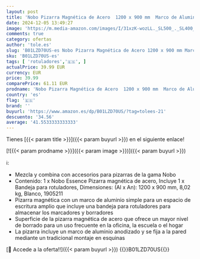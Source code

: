 ```yaml
---
layout: post
title: 'Nobo Pizarra Magnética de Acero  1200 x 900 mm  Marco de Aluminio  Fijado a la Pared con Montaje en las Esquinas  Bandeja para Rotuladores  Gama Essence  Blanco  1905211'
date: 2024-12-05 13:49:27
image: 'https://m.media-amazon.com/images/I/31xzK-wozLL._SL500_._SL400_.jpg'
comments: true
category: ofertas
author: 'tole.es'
slug: 'B01LZD70US-es Nobo Pizarra Magnética de Acero 1200 x 900 mm Marco de...'
sku: 'B01LZD70US-es'
tags: [ 'rotuladores','🇪🇸', ]
actualPrice: 39.99 EUR
currency: EUR
price: 39.99
comparePrice: 61.11 EUR
prodname: 'Nobo Pizarra Magnética de Acero  1200 x 900 mm  Marco de Aluminio  Fijado a la Pared con Montaje en las Esquinas  Bandeja para Rotuladores  Gama Essence  Blanco  1905211'
country: 'es'
flag: '🇪🇸'
brand: ''
buyurl: 'https://www.amazon.es/dp/B01LZD70US/?tag=tolees-21'
descuento: '34.56'
average: '41.5533333333333'
---
```


Tienes [{{< param title >}}]({{< param buyurl >}}) en el siguiente enlace!

[![{{< param prodname >}}]({{< param image >}})]({{< param buyurl >}})

ℹ️:

- Mezcla y combina con accesorios para pizarras de la gama Nobo
- Contenido: 1 x Nobo Essence Pizarra magnética de acero, Incluye 1 x Bandeja para rotuladores, Dimensiones: (Al x An): 1200 x 900 mm, 8,02 kg, Blanco, 1905211
- Pizarra magnética con un marco de aluminio simple para un espacio de escritura amplio que incluye una bandeja para rotuladores para almacenar los marcadores y borradores
- Superficie de la pizarra magnética de acero que ofrece un mayor nivel de borrado para un uso frecuente en la oficina, la escuela o el hogar
- La pizarra incluye un marco de aluminio anodizado y se fija a la pared mediante un tradicional montaje en esquinas

[🛒 Accede a la oferta!!]({{< param buyurl >}})
{{<world>}}B01LZD70US{{</world>}}
